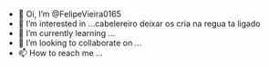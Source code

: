 - 👋 Oi, I’m @FelipeVieira0165
- 👀 I’m interested in ...cabelereiro deixar os cria na regua ta ligado
- 🌱 I’m currently learning ...
- 💞️ I’m looking to collaborate on ...
- 📫 How to reach me ...

<!---
FelipeVieira0165/FelipeVieira0165 is a ✨ special ✨ repository because its `README.md` (this file) appears on your GitHub profile.
You can click the Preview link to take a look at your changes.
--->
